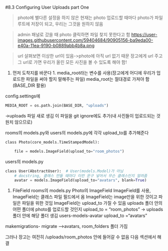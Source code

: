 #8.3 Configuring User Uploads part One

> photo에 별다른 설정을 하지 않은 현재는 photo 업로드할 때마다 photo가 파일 루트에 저장이 되고, 우리는 그것을 원하지 않음

> admin 패널로 갔을 때 photo 클릭하면 파일 찾지 못한다고 함
> https://user-images.githubusercontent.com/59404684/90905156-ba9eda00-e40a-11ea-9190-b0889abb4b8a.png

> url 살펴보면 이상한 url이 있음->photo에 아직 url 없기 때문
> 장고에게 url 주고 그 url로 가면 우리가 올린 모든 사진을 볼 수 있도록 해야 함!

1. 먼저 도착지를 바꾼다 1. media_root라는 변수를 사용(장고에게 어디에 우리가 업로드한 파일을 써야 할지 말해주는 파일)
   media_root는 절대경로 가져야 함(BASE_DIR 활용)

config.settings에

```python
MEDIA_ROOT = os.path.join(BASE_DIR, "uploads")
```

->uploads 파일 새로 생김
이 파일을 git ignore에도 추가(내 사진들이 업로드되는 것 원치 않으므로)

rooms의 models.py와 users의 models.py에 각각 upload_to를 추가해준다

```python
class Photo(core_models.TimeStampedModel):

    file = models.ImageField(upload_to="room_photos")
```

users의 models.py

```python
class User(AbstractUser):  # User(models.Model)가 아님
    # docstring, 클래스 만들 때마다 이런 문구 넣어서 무슨 클래스인지 알려줌
    avatar = models.ImageField(upload_to="avatars", blank=True)

```

1. FileField
   rooms의 models.py Photo의 ImageField
   ImageField를 사용, ImageField는 클래스 파일 필드에서 옴
   ImageField는 image만을 위한 것이고 파일은 파일을 위한 것임
   ImageField는 upload_to 가질 수 있음
   uploads 폴더 안의 어떤 폴더에 photo를 업로드할 것인지
   upload_to = “room_photos” -> uploads폴더 안에 해당 폴더 생김
   users-models-avatar upload_to =“avatars”

makemigrations- migrate
-->avatars, room_folders 폴더 가짐

그러나 장고는 여전히 /uploads/room_photos 안에 들어갈 수 없음
다음 섹션에서 해결

